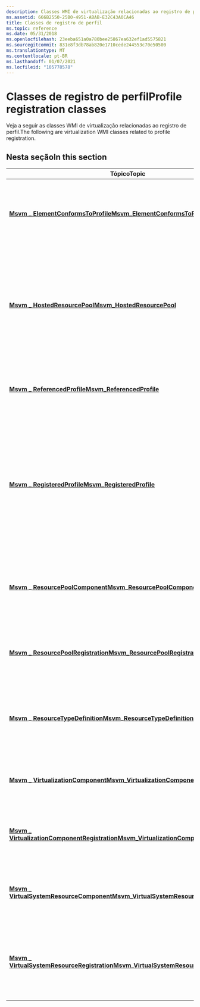```yaml
---
description: Classes WMI de virtualização relacionadas ao registro de perfil.
ms.assetid: 666B2550-25B0-4951-ABAB-E32C43A0CA46
title: Classes de registro de perfil
ms.topic: reference
ms.date: 05/31/2018
ms.openlocfilehash: 23eeba651a0a780bee25867ea632ef1ad5575821
ms.sourcegitcommit: 831e8f3db78ab820e1710cede244553c70e50500
ms.translationtype: MT
ms.contentlocale: pt-BR
ms.lasthandoff: 01/07/2021
ms.locfileid: "105778578"
---
```

# <a name="profile-registration-classes"></a><span data-ttu-id="418a9-103">Classes de registro de perfil</span><span class="sxs-lookup"><span data-stu-id="418a9-103">Profile registration classes</span></span>

<span data-ttu-id="418a9-104">Veja a seguir as classes WMI de virtualização relacionadas ao registro de perfil.</span><span class="sxs-lookup"><span data-stu-id="418a9-104">The following are virtualization WMI classes related to profile registration.</span></span>

## <a name="in-this-section"></a><span data-ttu-id="418a9-105">Nesta seção</span><span class="sxs-lookup"><span data-stu-id="418a9-105">In this section</span></span>



| <span data-ttu-id="418a9-106">Tópico</span><span class="sxs-lookup"><span data-stu-id="418a9-106">Topic</span></span>                                                                                                    | <span data-ttu-id="418a9-107">Descrição</span><span class="sxs-lookup"><span data-stu-id="418a9-107">Description</span></span>                                                                                                                                                                      |
|----------------------------------------------------------------------------------------------------------|----------------------------------------------------------------------------------------------------------------------------------------------------------------------------------|
| [<span data-ttu-id="418a9-108">**Msvm \_ ElementConformsToProfile**</span><span class="sxs-lookup"><span data-stu-id="418a9-108">**Msvm\_ElementConformsToProfile**</span></span>](msvm-elementconformstoprofile.md)<br/>                       | <span data-ttu-id="418a9-109">Define os perfis registrados para os quais o sistema referenciado está em conformidade.</span><span class="sxs-lookup"><span data-stu-id="418a9-109">Defines the registered profiles to which the referenced system conforms.</span></span><br/>                                                                                              |
| [<span data-ttu-id="418a9-110">**Msvm \_ HostedResourcePool**</span><span class="sxs-lookup"><span data-stu-id="418a9-110">**Msvm\_HostedResourcePool**</span></span>](msvm-hostedresourcepool.md)<br/>                                   | <span data-ttu-id="418a9-111">Representa uma especialização da Associação de componente do sistema que estabelece que o pool de recursos é definido no contexto do sistema.</span><span class="sxs-lookup"><span data-stu-id="418a9-111">Represents a specialization of the system component association that establishes that the resource pool is defined in the context of the system.</span></span><br/>                      |
| [<span data-ttu-id="418a9-112">**Msvm \_ ReferencedProfile**</span><span class="sxs-lookup"><span data-stu-id="418a9-112">**Msvm\_ReferencedProfile**</span></span>](msvm-referencedprofile.md)<br/>                                     | <span data-ttu-id="418a9-113">Descreve um perfil que é referenciado por outro perfil registrado.</span><span class="sxs-lookup"><span data-stu-id="418a9-113">Describes a profile that is referenced by another registered profile.</span></span><br/>                                                                                                 |
| [<span data-ttu-id="418a9-114">**Msvm \_ RegisteredProfile**</span><span class="sxs-lookup"><span data-stu-id="418a9-114">**Msvm\_RegisteredProfile**</span></span>](msvm-registeredprofile.md)<br/>                                     | <span data-ttu-id="418a9-115">Descreve um conjunto de classes com propriedades e métodos necessários, necessários para gerenciar uma entidade do mundo real ou para dar suporte a um cenário de uso de maneira interoperável.</span><span class="sxs-lookup"><span data-stu-id="418a9-115">Describes a set of classes with required properties and methods, necessary to manage a real-world entity or to support a usage scenario, in an interoperable fashion.</span></span><br/> |
| [<span data-ttu-id="418a9-116">**Msvm \_ ResourcePoolComponent**</span><span class="sxs-lookup"><span data-stu-id="418a9-116">**Msvm\_ResourcePoolComponent**</span></span>](msvm-resourcepoolcomponent.md)<br/>                             | <span data-ttu-id="418a9-117">Representa um elemento do pool de recursos da plataforma Microsoft Windows Hyper-V.</span><span class="sxs-lookup"><span data-stu-id="418a9-117">Represents a resource pool element of the Microsoft Windows Hyper-V platform.</span></span><br/>                                                                                         |
| [<span data-ttu-id="418a9-118">**Msvm \_ ResourcePoolRegistration**</span><span class="sxs-lookup"><span data-stu-id="418a9-118">**Msvm\_ResourcePoolRegistration**</span></span>](msvm-resourcepoolregistration.md)<br/>                       | <span data-ttu-id="418a9-119">Registra um serviço que fornece objetos relacionados ao pool de recursos globais.</span><span class="sxs-lookup"><span data-stu-id="418a9-119">Registers a service that provides global resource pool-related objects.</span></span><br/>                                                                                               |
| [<span data-ttu-id="418a9-120">**Msvm \_ ResourceTypeDefinition**</span><span class="sxs-lookup"><span data-stu-id="418a9-120">**Msvm\_ResourceTypeDefinition**</span></span>](msvm-resourcetypedefinition.md)<br/>                           | <span data-ttu-id="418a9-121">Define um mapeamento de um tipo de recurso para suas classes de implementação.</span><span class="sxs-lookup"><span data-stu-id="418a9-121">Defines a mapping of a resource type to its implementation classes.</span></span><br/>                                                                                                   |
| [<span data-ttu-id="418a9-122">**Msvm \_ VirtualizationComponent**</span><span class="sxs-lookup"><span data-stu-id="418a9-122">**Msvm\_VirtualizationComponent**</span></span>](msvm-virtualizationcomponent.md)<br/>                         | <span data-ttu-id="418a9-123">Representa um serviço da plataforma Microsoft Windows Hyper-V.</span><span class="sxs-lookup"><span data-stu-id="418a9-123">Represents a service of the Microsoft Windows Hyper-V platform.</span></span><br/>                                                                                                       |
| [<span data-ttu-id="418a9-124">**Msvm \_ VirtualizationComponentRegistration**</span><span class="sxs-lookup"><span data-stu-id="418a9-124">**Msvm\_VirtualizationComponentRegistration**</span></span>](msvm-virtualizationcomponentregistration.md)<br/> | <span data-ttu-id="418a9-125">Representa o registro de um serviço na plataforma Microsoft Hyper-V.</span><span class="sxs-lookup"><span data-stu-id="418a9-125">Represents the registration of a service in the Microsoft Hyper-V platform.</span></span><br/>                                                                                           |
| [<span data-ttu-id="418a9-126">**Msvm \_ VirtualSystemResourceComponent**</span><span class="sxs-lookup"><span data-stu-id="418a9-126">**Msvm\_VirtualSystemResourceComponent**</span></span>](msvm-virtualsystemresourcecomponent.md)<br/>           | <span data-ttu-id="418a9-127">Representa um serviço de dispositivo virtual da plataforma Microsoft Windows Hyper-V.</span><span class="sxs-lookup"><span data-stu-id="418a9-127">Represents a virtual device service of the Microsoft Windows Hyper-V platform.</span></span><br/>                                                                                        |
| [<span data-ttu-id="418a9-128">**Msvm \_ VirtualSystemResourceRegistration**</span><span class="sxs-lookup"><span data-stu-id="418a9-128">**Msvm\_VirtualSystemResourceRegistration**</span></span>](msvm-virtualsystemresourceregistration.md)<br/>     | <span data-ttu-id="418a9-129">Registra um serviço que fornece objetos relacionados a recursos específicos da máquina virtual.</span><span class="sxs-lookup"><span data-stu-id="418a9-129">Registers a service that provides virtual machine-specific resource-related objects.</span></span><br/>                                                                                  |



 

 

 




